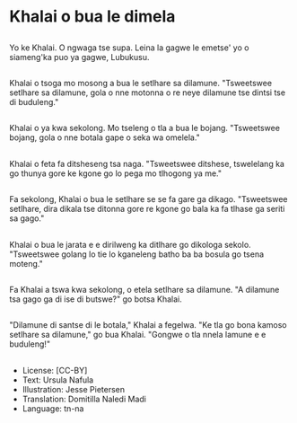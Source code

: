 # Khalai o bua le dimela

##
Yo ke Khalai. O ngwaga tse supa. Leina la gagwe le emetse' yo o siameng'ka puo ya gagwe, Lubukusu.

##
Khalai o tsoga mo mosong a bua le setlhare sa dilamune. "Tsweetswee setlhare sa dilamune, gola o nne motonna o re neye dilamune tse dintsi tse di buduleng."

##
Khalai o ya kwa sekolong. Mo tseleng o tla a bua le bojang. "Tsweetswee bojang, gola o nne botala gape o seka wa omelela."

##
Khalai o feta fa ditsheseng tsa naga. "Tsweetswee ditshese, tswelelang ka go thunya gore ke kgone go lo pega mo tlhogong ya me."

##
Fa sekolong, Khalai o bua le setlhare se se fa gare ga dikago. "Tsweetswee setlhare, dira dikala tse ditonna gore re kgone go bala ka fa tlhase ga seriti sa gago."

##
Khalai o bua le jarata e e dirilweng ka ditlhare go dikologa sekolo. "Tsweetswee golang lo tie lo kganeleng batho ba ba bosula go tsena moteng."

##
Fa Khalai a tswa kwa sekolong, o etela setlhare sa dilamune. "A dilamune tsa gago ga di ise di butswe?" go botsa Khalai.

##
"Dilamune di santse di le botala," Khalai a fegelwa. "Ke tla go bona kamoso setlhare sa dilamune," go bua Khalai. "Gongwe o tla nnela lamune e e buduleng!"

##
* License: [CC-BY]
* Text: Ursula Nafula
* Illustration: Jesse Pietersen
* Translation: Domitilla Naledi Madi
* Language: tn-na
